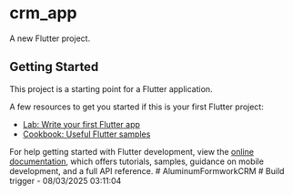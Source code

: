 # crm_app

A new Flutter project.

## Getting Started

This project is a starting point for a Flutter application.

A few resources to get you started if this is your first Flutter project:

- [Lab: Write your first Flutter app](https://docs.flutter.dev/get-started/codelab)
- [Cookbook: Useful Flutter samples](https://docs.flutter.dev/cookbook)

For help getting started with Flutter development, view the
[online documentation](https://docs.flutter.dev/), which offers tutorials,
samples, guidance on mobile development, and a full API reference.
#   A l u m i n u m F o r m w o r k C R M  
 #   B u i l d   t r i g g e r   -   0 8 / 0 3 / 2 0 2 5   0 3 : 1 1 : 0 4  
 
